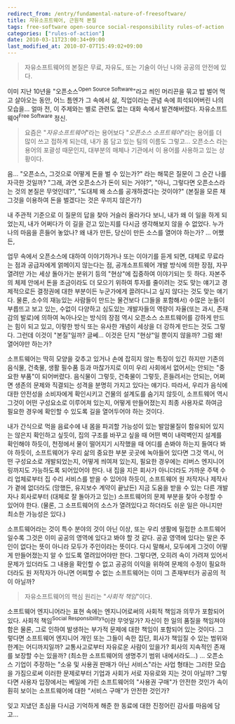 ```yaml
---
redirect_from: /entry/fundamental-nature-of-freesoftware/
title: 자유소프트웨어, 근원적 본질
tags: free-software open-source social-responsibility rules-of-action
categories: ["rules-of-action"]
date: 2010-03-11T23:00:34+09:00
last_modified_at: 2010-07-07T15:49:02+09:00
---
```


> 자유소프트웨어의 본질은 무료, 자유도, 또는 기술이 아닌 나와 공공의 안전에 있다.

이미 지난 10년을 "오픈소스<sup>Open Source Software</sup>"라고 씌인 머리끈을
묶고 밥 벌어 먹고 살아오는 동안, 어느 틈엔가 그 속에서 삶, 직업이라는 관념
속에 희석되어버린 나의 모습을...  얼마 전, 이 주제와는 별로 관련도 없는 대화
속에서 발견해버렸다. 자유소프트웨어<sup>Free Software</sup> 정신.

> 요즘은 "_자유소프트웨어_"라는 용어보다 "_오픈소스 소프트웨어_"라는 용어를
> 더 많이 쓰고 접하게 되는데, 내가 몸 담고 있는 팀의 이름도 그렇고...
> 오픈소스 라는 용어의 포괄성 때문인지, 대부분의 매체나 기관에서 이 용어를
> 사용하고 있는 상황이다.

음... "오픈소스, 그것으로 어떻게 돈을 벌 수 있는가?" 라는 해묵은 질문이 그
순간 나를 자극한 것일까? "그래, 과연 오픈소스가 돈이 되는 거야?", "아니,
그렇다면 오픈소스라는 것의 본질은 무엇인데?", "도대체 왜 소스를 공개하겠다는
것이야?" (본질을 모른 채 그것을 이용하여 돈을 벌겠다는 것은 우끼지 않은가?)

내 주관적 기준으로 이 질문의 답을 찾아 거슬러 올라가다 보니, 내가 왜 이 일을
하게 되었는지, 내가 어쩌다가 이 길을 걷고 있는지를 다시금 생각해보지 않을 수
없었다. 누가 나의 마음을 흔들어 놓았나? 왜 내가 만든, 당신이 만든 소스를
열어야 하는가? ... 어쨌든,

업무 속에서 오픈소스에 대하여 이야기하거나 또는 이야기를 듣게 되면, 대체로
무료라는 점과 공급자에게 얽메이지 않는다는 점, 공개소프트웨어 개발 방식에
의한 장점, 자꾸 열려만 가는 세상 돌아가는 분위기 등의 "현상"에 집중하여
이야기되는 듯 하다. 자본주의 체제 안에서 돈을 조금이라도 더 모으기 위하여
투자를 줄이려는 것도 맞는 얘기고 경제적으로든 결정권에 대한 부분이든
누군가에게 끌려다니고 싶지 않다는 것도 맞는 얘기다. 물론, 소수의 재능있는
사람들이 만드는 물건보다 (그들을 포함해서) 수많은 눈들이 부릅뜨고 보고 있는,
수없이 다양하고 심도있는 개발자들의 역량이 자율(또는 과시, 존재감의 발로)에
의하여 녹아나오는 방식의 장점 역시 오픈소스 소프트웨어를 강하게 만드는 힘이
되고 있고, 이렇한 방식 또는 유사한 개념이 세상을 더 강하게 만드는 것도
그렇다. 그런데 이것이 "본질"일까? 글쎄... 이것은 단지 "현상"일 뿐이지 않을까?
그럼 왜! 열어야만 하는가?

소프트웨어는 딱히 모양을 갖추고 있거나 손에 잡히지 않는 특징이 있긴 하지만
기존의 음식물, 건축물, 생활 필수품 등과 마찮가지로 이미 우리 사회에서 없어서는
안되는 "중요한 부품"이 되어버렸다. 음식물이 그렇듯, 건축물이 그렇듯,
흔들려서는 안되는, 어쩌면 생존의 문제와 직결되는 성격을 분명히 가지고 있다는
얘기다. 따라서, 우리가 음식에 대한 안전성을 소비자에게 확인시키고 건물의
설계도를 숨기지 않듯이, 소프트웨어 역시 그것이 어떤 구성요소로 이루어져
있는지, 어떻게 만들어졌는지 최종 사용자로 하여금 필요한 경우에 확인할 수
있도록 길을 열어두어야 하는 것이다.

내가 간식으로 먹을 음료수에 내 몸을 파괴할 가능성이 있는 발암물질이 함유되어
있지는 않은지 확인하고 싶듯이, 집의 구조를 바꾸고 싶을 때 어떤 벽이 내력벽인지
설계를 확인해야 하듯이, 천정에서 물이 떨어지기 시작했을 때 어디를 손봐야
하는지 들여다 봐야 하듯이, 소프트웨어가 우리 삶의 중요한 부분 곳곳에 녹아들어
있다면 그것 역시, 어떤 구성요소로 개발되었는지, 어떻게 씌여져 있는지, 필요한
경우에는 리버스 엔지니어링까지도 가능하도록 되어있어야 한다. 내 집을 지은
회사가 아니더라도 가까운 주택 수리 업체로부터 집 수리 서비스를 받을 수 있어야
하듯이, 소프트웨어 원 저작자나 제작사가 곁에 없더라도 (망했든, 유지보수 계약이
끝났든) 지금 도움을 받을 수 있는 다른 개발자나 회사로부터 (대체로 잘 돌아가고
있는) 소프트웨어의 문제 부분을 찾아 수정할 수 있어야 한다. (물론, 그
소프트웨어의 소스가 열려있다고 하더라도 쉬운 일은 아니지만 최소한 가능성은
있다.)

소프트웨어라는 것이 특수 분야의 것이 아닌 이상, 또는 우리 생활에 밀접한
소프트웨어일수록 그것은 이미 공공의 영역에 있다고 봐야 할 것 같다. 공공
영역에 있다는 말은 주인이 없다는 뜻이 아니라 모두가 주인이라는 뜻이다. 다시
말해서, 모두에게 그것이 어떻게 만들어졌는지 알 수 있도록 열려있어야만 한다.
그렇다면, 오히려 속이 가려져 있어서 문제가 있더라도 그 내용을 확인할 수
없고 공공의 이익을 위하여 문제의 수정이 필요하더라도 원 저작자가 아니면
어찌할 수 없는 소프트웨어는 이미 그 존재부터가 공공의 적이 아닐까?

> 자유소프트웨어의 핵심 원리는 "_사회적 책임_"이다.

소프트웨어 엔지니어라는 표현 속에는 엔지니어로써의 사회적 책임과 의무가
포함되어 있다. 사회적 책임<sup>Social Responsibilitys</sup>이란 무엇일가?
자신이 한 일의 품질을 책임져야 함은 물론, 그로 인하여 발생하는 부가적 문제에
대한 책임이 포함되어 있는 것이다.
그렇다면 소프트웨어 엔지니어 개인 또는 그들이 속한 집단, 회사가 책임질 수
있는 범위와 한계는 어디까지일까? 교통사고로부터 자유로운 사람이 있을가?
회사의 지속적인 존재를 보장할 수는 있을까? (최소한 소프트웨어의 생명주기 범위
내에서라도...) ... 오픈소스 기업이 주장하는 "소유 및 사용권 판매가 아닌
서비스"라는 사업 형태는 그러한 모습을 가짐으로써 이러한 문제로부터 기업과
사회가 서로 자유로와 지는 것이 아닐까? 그렇다면 사용자 입장에서는 베일에 가린
소프트웨어의 "사용권 구매"가 안전한 것인가 속이 훤히 보이는 소프트웨어에
대한 "서비스 구매"가 안전한 것인가?


잊고 지냈던 초심을 다시금 기억하게 해준 한 동료에 대한 진정어린 감사를 마음에
담고...

